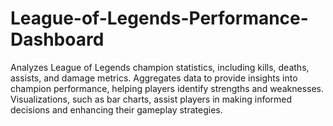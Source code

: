 # League-of-Legends-Performance-Dashboard
Analyzes League of Legends champion statistics, including kills, deaths, assists, and damage metrics. Aggregates data to provide insights into champion performance, helping players identify strengths and weaknesses. Visualizations, such as bar charts, assist players in making informed decisions and enhancing their gameplay strategies.
